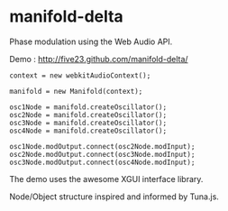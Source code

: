 # manifold-delta

Phase modulation using the Web Audio API.

Demo : http://five23.github.com/manifold-delta/


    context = new webkitAudioContext();

    manifold = new Manifold(context);

    osc1Node = manifold.createOscillator();
    osc2Node = manifold.createOscillator();
    osc3Node = manifold.createOscillator();
    osc4Node = manifold.createOscillator();
    
    osc1Node.modOutput.connect(osc2Node.modInput);
    osc2Node.modOutput.connect(osc3Node.modInput);
    osc3Node.modOutput.connect(osc4Node.modInput);

The demo uses the awesome XGUI interface library.

Node/Object structure inspired and informed by Tuna.js.
